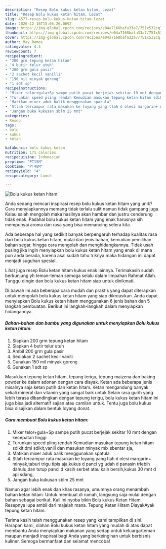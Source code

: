 ```yaml
---
description: "Resep Bolu kukus ketan hitam, Lezat"
title: "Resep Bolu kukus ketan hitam, Lezat"
slug: 4577-resep-bolu-kukus-ketan-hitam-lezat
date: 2020-12-16T15:06:26.069Z
image: https://img-global.cpcdn.com/recipes/e04a7168bafa33a7/751x532cq70/bolu-kukus-ketan-hitam-foto-resep-utama.jpg
thumbnail: https://img-global.cpcdn.com/recipes/e04a7168bafa33a7/751x532cq70/bolu-kukus-ketan-hitam-foto-resep-utama.jpg
cover: https://img-global.cpcdn.com/recipes/e04a7168bafa33a7/751x532cq70/bolu-kukus-ketan-hitam-foto-resep-utama.jpg
author: May Ramos
ratingvalue: 4.4
reviewcount: 7
recipeingredient:
- "200 grm tepung ketan hitam"
- "4 butir telur utuh"
- "200 grm gula pasir"
- "2 sachet kecil vanilli"
- "150 mil minyak goreng"
- "1 sdt sp"
recipeinstructions:
- "Mixer telor+gula+Sp sampe putih pucat berjejak sekitar 10 mnt dengan kecepatan tinggi"
- "Turunkan speed pling rendah Kemudian masukan tepung ketan hitam sdikit dmi sdikit,vanili dan masukan minyak mix sbentar sja,"
- "Matikan mixer aduk balik menggunakan spatula"
- "Stlah tercampur rata masukan ke loyang yang tlah d olesi margarin+ minyak,taburi trigu tipis aja,kukus d panci yg udah d panasin trlebih dahulu,dan tutup panci d kasih serbet atau kain bersih,kukus 30 mnt d api sdang,"
- "Jangan buka kukusan sblm 25 mnt"
categories:
- Resep
tags:
- bolu
- kukus
- ketan

katakunci: bolu kukus ketan 
nutrition: 171 calories
recipecuisine: Indonesian
preptime: "PT15M"
cooktime: "PT48M"
recipeyield: "4"
recipecategory: Lunch

---
```



![Bolu kukus ketan hitam](https://img-global.cpcdn.com/recipes/e04a7168bafa33a7/751x532cq70/bolu-kukus-ketan-hitam-foto-resep-utama.jpg)

Anda sedang mencari inspirasi resep bolu kukus ketan hitam yang unik? Cara menyiapkannya memang tidak terlalu sulit namun tidak gampang juga. Kalau salah mengolah maka hasilnya akan hambar dan justru cenderung tidak enak. Padahal bolu kukus ketan hitam yang enak harusnya sih mempunyai aroma dan rasa yang bisa memancing selera kita.

Ada beberapa hal yang sedikit banyak berpengaruh terhadap kualitas rasa dari bolu kukus ketan hitam, mulai dari jenis bahan, kemudian pemilihan bahan segar, hingga cara mengolah dan menghidangkannya. Tidak usah pusing jika ingin menyiapkan bolu kukus ketan hitam yang enak di mana pun anda berada, karena asal sudah tahu triknya maka hidangan ini dapat menjadi suguhan spesial.

Lihat juga resep Bolu ketan hitam kukus enak lainnya. Terimakasih sudah berkunjung yh teman-teman semoga selalu dalam limpahan Rahmat Allah. Tunggu dingin dan bolu kukus ketan hitam siap untuk dinikmati.


Di bawah ini ada beberapa cara mudah dan praktis yang dapat diterapkan untuk mengolah bolu kukus ketan hitam yang siap dikreasikan. Anda dapat menyiapkan Bolu kukus ketan hitam menggunakan 6 jenis bahan dan 5 langkah pembuatan. Berikut ini langkah-langkah dalam menyiapkan hidangannya.

<!--inarticleads1-->

##### Bahan-bahan dan bumbu yang digunakan untuk menyiapkan Bolu kukus ketan hitam:

1. Siapkan 200 grm tepung ketan hitam
1. Siapkan 4 butir telur utuh
1. Ambil 200 grm gula pasir
1. Sediakan 2 sachet kecil vanilli
1. Gunakan 150 mil minyak goreng
1. Gunakan 1 sdt sp


Masukkan tepung ketan hitam, tepung terigu, tepung maizena dan baking powder ke dalam adonan dengan cara diayak. Ketan ada beberapa jenis misalnya saja ketan putih dan ketan hitam. Ketan mengandung banyak sekali mineral dan vitamin yang sangat baik untuk Selain rasa gurih yang lebih terasa dibandingkan dengan tepung terigu, bolu kukus ketan hitam ini juga bisa jadi alternatif sajian atau camilan untuk. Tentu juga bolu kukus bisa disajikan dalam bentuk loyang donat. 

<!--inarticleads2-->

##### Cara membuat Bolu kukus ketan hitam:

1. Mixer telor+gula+Sp sampe putih pucat berjejak sekitar 10 mnt dengan kecepatan tinggi
1. Turunkan speed pling rendah Kemudian masukan tepung ketan hitam sdikit dmi sdikit,vanili dan masukan minyak mix sbentar sja,
1. Matikan mixer aduk balik menggunakan spatula
1. Stlah tercampur rata masukan ke loyang yang tlah d olesi margarin+ minyak,taburi trigu tipis aja,kukus d panci yg udah d panasin trlebih dahulu,dan tutup panci d kasih serbet atau kain bersih,kukus 30 mnt d api sdang,
1. Jangan buka kukusan sblm 25 mnt


Namun agar lebih enak dan khas rasanya, umumnya orang menambah bahan ketan hitam. Untuk membuat di rumah, langsung saja mulai dengan bahan sebagai berikut. Kali ini nyoba bikin Bolu kukus Ketan Hitam. Resepnya lupa ambil dari majalah mana. Tepung Ketan Hitam DiayakAyak tepung ketan hitam. 

Terima kasih telah menggunakan resep yang kami tampilkan di sini. Harapan kami, olahan Bolu kukus ketan hitam yang mudah di atas dapat membantu Anda menyiapkan makanan yang sedap untuk keluarga/teman maupun menjadi inspirasi bagi Anda yang berkeinginan untuk berbisnis kuliner. Semoga bermanfaat dan selamat mencoba!
